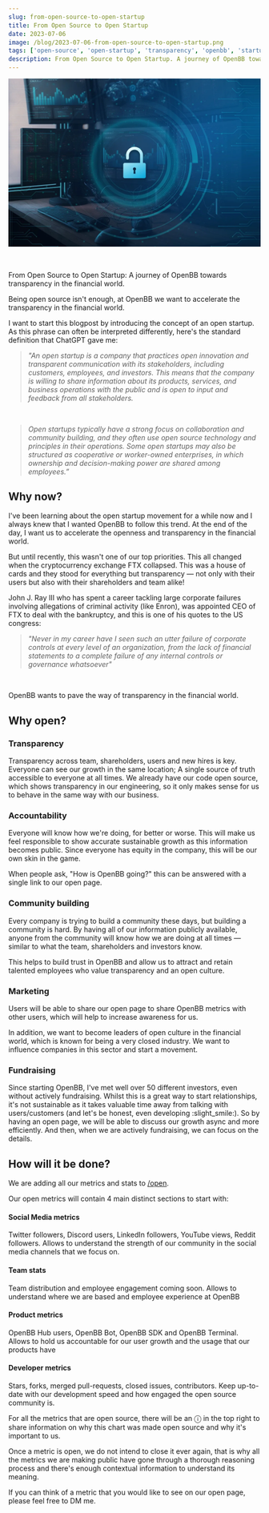 ```yaml
---
slug: from-open-source-to-open-startup
title: From Open Source to Open Startup
date: 2023-07-06
image: /blog/2023-07-06-from-open-source-to-open-startup.png
tags: ['open-source', 'open-startup', 'transparency', 'openbb', 'startup-culture', 'business-metrics', 'community']
description: From Open Source to Open Startup. A journey of OpenBB towards transparency in the financial world.
---
```


<p align="center">
    <img width="600" src="/blog/2023-07-06-from-open-source-to-open-startup.png"/>
</p>

<br />

From Open Source to Open Startup: A journey of OpenBB towards transparency in the financial world.

<!-- truncate -->

<div style={{borderTop: '1px solid #0088CC', margin: '1.5em 0'}} />

Being open source isn't enough, at OpenBB we want to accelerate the transparency in the financial world.

I want to start this blogpost by introducing the concept of an open startup. As this phrase can often be interpreted differently, here's the standard definition that ChatGPT gave me:

> _"An open startup is a company that practices open innovation and transparent communication with its stakeholders, including customers, employees, and investors. This means that the company is willing to share information about its products, services, and business operations with the public and is open to input and feedback from all stakeholders._

<br />

> _Open startups typically have a strong focus on collaboration and community building, and they often use open source technology and principles in their operations. Some open startups may also be structured as cooperative or worker-owned enterprises, in which ownership and decision-making power are shared among employees.”_

## Why now?

I've been learning about the open startup movement for a while now and I always knew that I wanted OpenBB to follow this trend. At the end of the day, I want us to accelerate the openness and transparency in the financial world.

But until recently, this wasn't one of our top priorities. This all changed when the cryptocurrency exchange FTX collapsed. This was a house of cards and they stood for everything but transparency — not only with their users but also with their shareholders and team alike!

John J. Ray III who has spent a career tackling large corporate failures involving allegations of criminal activity (like Enron), was appointed CEO of FTX to deal with the bankruptcy, and this is one of his quotes to the US congress:

> _"Never in my career have I seen such an utter failure of corporate controls at every level of an organization, from the lack of financial statements to a complete failure of any internal controls or governance whatsoever"_

<br />

OpenBB wants to pave the way of transparency in the financial world.

## Why open?

### Transparency

Transparency across team, shareholders, users and new hires is key. Everyone can see our growth in the same location; A single source of truth accessible to everyone at all times. We already have our code open source, which shows transparency in our engineering, so it only makes sense for us to behave in the same way with our business.

### Accountability

Everyone will know how we're doing, for better or worse. This will make us feel responsible to show accurate sustainable growth as this information becomes public. Since everyone has equity in the company, this will be our own skin in the game.

When people ask, "How is OpenBB going?" this can be answered with a single link to our open page.

### Community building

Every company is trying to build a community these days, but building a community is hard. By having all of our information publicly available, anyone from the community will know how we are doing at all times — similar to what the team, shareholders and investors know.

This helps to build trust in OpenBB and allow us to attract and retain talented employees who value transparency and an open culture.

### Marketing

Users will be able to share our open page to share OpenBB metrics with other users, which will help to increase awareness for us.

In addition, we want to become leaders of open culture in the financial world, which is known for being a very closed industry. We want to influence companies in this sector and start a movement.

### Fundraising

Since starting OpenBB, I've met well over 50 different investors, even without actively fundraising. Whilst this is a great way to start relationships, it's not sustainable as it takes valuable time away from talking with users/customers (and let's be honest, even developing :slight_smile:). So by having an open page, we will be able to discuss our growth async and more efficiently. And then, when we are actively fundraising, we can focus on the details.

## How will it be done?

We are adding all our metrics and stats to [/open](https://openbb.co/open).

Our open metrics will contain 4 main distinct sections to start with:

#### Social Media metrics

Twitter followers, Discord users, LinkedIn followers, YouTube views, Reddit followers. Allows to understand the strength of our community in the social media channels that we focus on.

#### Team stats

Team distribution and employee engagement coming soon. Allows to understand where we are based and employee experience at OpenBB

#### Product metrics

OpenBB Hub users, OpenBB Bot, OpenBB SDK and OpenBB Terminal. Allows to hold us accountable for our user growth and the usage that our products have

#### Developer metrics

Stars, forks, merged pull-requests, closed issues, contributors. Keep up-to-date with our development speed and how engaged the open source community is.

<div style={{borderTop: '1px solid #0088CC', margin: '1.5em 0'}} />

For all the metrics that are open source, there will be an ⓘ in the top right to share information on why this chart was made open source and why it's important to us.

Once a metric is open, we do not intend to close it ever again, that is why all the metrics we are making public have gone through a thorough reasoning process and there's enough contextual information to understand its meaning.

If you can think of a metric that you would like to see on our open page, please feel free to DM me.
